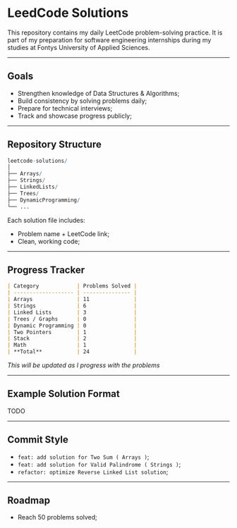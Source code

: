 # LeedCode Solutions
This repository contains my daily LeetCode problem-solving practice. It is part of my preparation for software engineering internships during my studies at Fontys University of Applied Sciences.

---
## Goals
- Strengthen knowledge of Data Structures & Algorithms;
- Build consistency by solving problems daily;
- Prepare for technical interviews;
- Track and showcase progress publicly;

---
## Repository Structure

```mathematica
leetcode-solutions/
│
├── Arrays/
├── Strings/
├── LinkedLists/
├── Trees/
├── DynamicProgramming/
└── ...
```

Each solution file includes:
  - Problem name + LeetCode link;
  - Clean, working code;

---
## Progress Tracker

```markdown
| Category            | Problems Solved |
| ------------------- | --------------- |
| Arrays              | 11              |
| Strings             | 6               |
| Linked Lists        | 3               |
| Trees / Graphs      | 0               |
| Dynamic Programming | 0               |
| Two Pointers        | 1               |
| Stack               | 2               |
| Math                | 1               |
| **Total**           | 24              |
```

*This will be updated as I progress with the problems*

---
## Example Solution Format
TODO

---
## Commit Style
  - `feat: add solution for Two Sum ( Arrays )`;
  - `feat: add solution for Valid Palindrome ( Strings )`;
  - `refactor: optimize Reverse Linked List solution`;

---
## Roadmap
  - Reach 50 problems solved;
